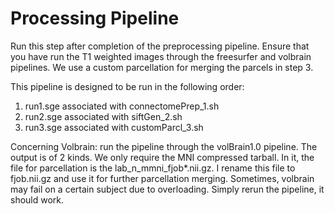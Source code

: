 # Processing Pipeline

Run this step after completion of the preprocessing pipeline.
Ensure that you have run the T1 weighted images through the freesurfer and volbrain pipelines. We use a custom parcellation for merging the parcels in step 3.   

This pipeline is designed to be run in the following order:
1. run1.sge associated with connectomePrep_1.sh
2. run2.sge associated with siftGen_2.sh
3. run3.sge associated with customParcl_3.sh


Concerning Volbrain: run the pipeline through the volBrain1.0 pipeline. The output is of 2 kinds. We only require the MNI compressed tarball. In it, the file for parcellation is the lab_n_mmni_fjob*.nii.gz. I rename this file to fjob.nii.gz and use it for further parcellation merging. Sometimes, volbrain may fail on a certain subject due to overloading. Simply rerun the pipeline, it should work.
